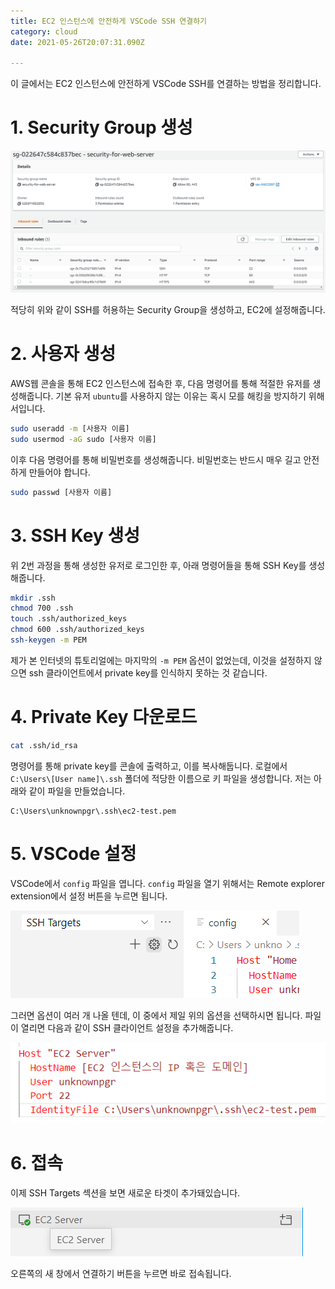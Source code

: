 ```yaml
---
title: EC2 인스턴스에 안전하게 VSCode SSH 연결하기
category: cloud
date: 2021-05-26T20:07:31.090Z

---
```


이 글에서는 EC2 인스턴스에 안전하게 VSCode SSH를 연결하는 방법을 정리합니다.

# 1. Security Group 생성

![image-20210527042758059](imgs/image-20210527042758059.png)

적당히 위와 같이 SSH를 허용하는 Security Group을 생성하고, EC2에 설정해줍니다.

# 2. 사용자 생성

AWS웹 콘솔을 통해 EC2 인스턴스에 접속한 후, 다음 명령어를 통해 적절한 유저를 생성해줍니다. 기본 유저 `ubuntu`를 사용하지 않는 이유는 혹시 모를 해킹을 방지하기 위해서입니다.

```bash
sudo useradd -m [사용자 이름]
sudo usermod -aG sudo [사용자 이름]
```

이후 다음 명령어를 통해 비밀번호를 생성해줍니다. 비밀번호는 반드시 매우 길고 안전하게 만들어야 합니다.

```bash
sudo passwd [사용자 이름]
```

# 3. SSH Key 생성

위 2번 과정을 통해 생성한 유저로 로그인한 후, 아래 명령어들을 통해 SSH Key를 생성해줍니다.

```bash
mkdir .ssh
chmod 700 .ssh
touch .ssh/authorized_keys
chmod 600 .ssh/authorized_keys
ssh-keygen -m PEM
```

제가 본 인터넷의 튜토리얼에는 마지막의 `-m PEM` 옵션이 없었는데, 이것을 설정하지 않으면 ssh 클라이언트에서 private key를 인식하지 못하는 것 같습니다.

# 4. Private Key 다운로드

```bash
cat .ssh/id_rsa
```

명령어를 통해 private key를 콘솔에 출력하고, 이를 복사해둡니다. 로컬에서 `C:\Users\[User name]\.ssh` 폴더에 적당한 이름으로 키 파일을 생성합니다. 저는 아래와 같이  파일을 만들었습니다.

```
C:\Users\unknownpgr\.ssh\ec2-test.pem
```

# 5. VSCode 설정

VSCode에서 `config` 파일을 엽니다. `config` 파일을 열기 위해서는 Remote explorer extension에서 설정 버튼을 누르면 됩니다.

![image-20210527043909356](imgs/image-20210527043909356.png)

그러면 옵션이 여러 개 나올 텐데, 이 중에서 제일 위의 옵션을 선택하시면 됩니다. 파일이 열리면 다음과 같이 SSH 클라이언트 설정을 추가해줍니다.

![image-20210527044058280](imgs/image-20210527044058280.png)

# 6. 접속

이제 SSH Targets 섹션을 보면 새로운 타겟이 추가돼있습니다.

![image-20210527044335771](imgs/image-20210527044335771.png)

오른쪽의 새 창에서 연결하기 버튼을 누르면 바로 접속됩니다.
